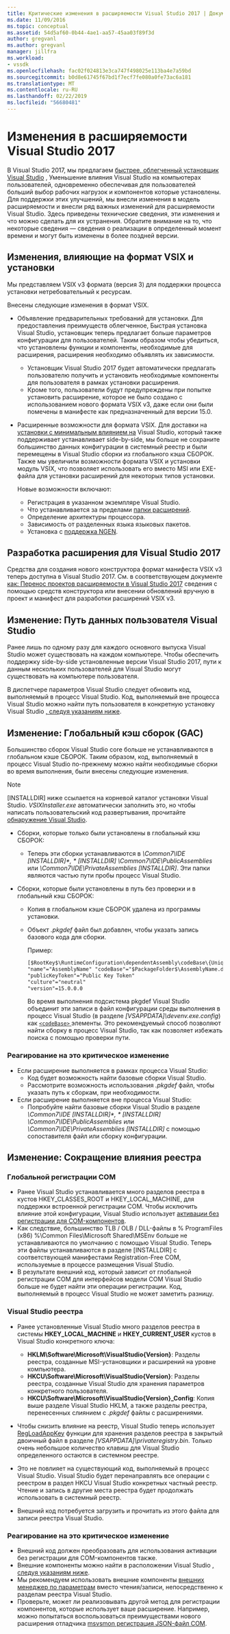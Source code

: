 ```yaml
---
title: Критические изменения в расширяемости Visual Studio 2017 | Документация Майкрософт
ms.date: 11/09/2016
ms.topic: conceptual
ms.assetid: 54d5af60-0b44-4ae1-aa57-45aa03f89f3d
author: gregvanl
ms.author: gregvanl
manager: jillfra
ms.workload:
- vssdk
ms.openlocfilehash: fac02f024813e3ca747f498025e113ba4e7a59bd
ms.sourcegitcommit: b0d8e61745f67bd1f7ecf7fe080a0fe73ac6a181
ms.translationtype: MT
ms.contentlocale: ru-RU
ms.lasthandoff: 02/22/2019
ms.locfileid: "56680481"
---
```

# <a name="changes-in-visual-studio-2017-extensibility"></a>Изменения в расширяемости Visual Studio 2017

В Visual Studio 2017, мы предлагаем [быстрее, облегченный установщик Visual Studio](https://devblogs.microsoft.com/visualstudio/faster-leaner-visual-studio-installer) , Уменьшение влияния Visual Studio на компьютерах пользователей, одновременно обеспечивая для пользователей больший выбор рабочих нагрузок и компонентов которые установлены. Для поддержки этих улучшений, мы внесли изменения в модель расширяемости и внесли ряд важных изменений для расширяемости Visual Studio. Здесь приведены технические сведения, эти изменения и что можно сделать для их устранения. Обратите внимание на то, что некоторые сведения — сведения о реализации в определенный момент времени и могут быть изменены в более поздней версии.

## <a name="changes-affecting-vsix-format-and-installation"></a>Изменения, влияющие на формат VSIX и установки

Мы представляем VSIX v3 формата (версия 3) для поддержки процесса установки нетребовательный к ресурсам.

Внесены следующие изменения в формат VSIX.

* Объявление предварительных требований для установки. Для предоставления преимуществ облегченное, Быстрая установка Visual Studio, установщик теперь предлагает больше параметров конфигурации для пользователей. Таким образом чтобы убедиться, что установлены функции и компоненты, необходимые для расширения, расширения необходимо объявлять их зависимости.
  * Установщик Visual Studio 2017 будет автоматически предлагать пользователю получить и установить необходимые компоненты для пользователя в рамках установки расширения.
  * Кроме того, пользователи будут предупреждены при попытке установить расширение, которое не было создано с использованием нового формата VSIX v3, даже если они были помечены в манифесте как предназначенный для версии 15.0.
* Расширенные возможности для формата VSIX. Для доставки на [установки с минимальным влиянием на](https://devblogs.microsoft.com/visualstudio/anatomy-of-a-low-impact-visual-studio-install) Visual Studio, который также поддерживает устанавливает side-by-side, мы больше не сохраните большинство данных конфигурации в системный реестр и были перемещены в Visual Studio сборки из глобального кэша СБОРОК. Также мы увеличили возможности формата VSIX и установки модуль VSIX, что позволяет использовать его вместо MSI или EXE-файла для установки расширений для некоторых типов установки.

  Новые возможности включают:

  * Регистрация в указанном экземпляре Visual Studio.
  * Что устанавливается за пределами [папки расширений](set-install-root.md).
  * Определение архитектуры процессора.
  * Зависимость от разделенных языка языковых пакетов.
  * Установка с [поддержка NGEN](ngen-support.md).

## <a name="building-an-extension-for-visual-studio-2017"></a>Разработка расширения для Visual Studio 2017

Средства для создания нового конструктора формат манифеста VSIX v3 теперь доступна в Visual Studio 2017. См. в соответствующем документе [как: Перенос проектов расширяемости в Visual Studio 2017](how-to-migrate-extensibility-projects-to-visual-studio-2017.md) сведения с помощью средств конструктора или внесении обновлений вручную в проект и манифест для разработки расширений VSIX v3.

## <a name="change-visual-studio-user-data-path"></a>Изменение: Путь данных пользователя Visual Studio

Ранее лишь по одному разу для каждого основного выпуска Visual Studio может существовать на каждом компьютере. Чтобы обеспечить поддержку side-by-side установленные версии Visual Studio 2017, пути к данным нескольких пользователей для Visual Studio могут существовать на компьютере пользователя.

В диспетчере параметров Visual Studio следует обновить код, выполняемый в процесс Visual Studio. Код, выполняемый вне процесса Visual Studio можно найти путь пользователя в конкретную установку Visual Studio [, следуя указаниям ниже](locating-visual-studio.md).

## <a name="change-global-assembly-cache-gac"></a>Изменение: Глобальный кэш сборок (GAC)

Большинство сборок Visual Studio core больше не устанавливаются в глобальном кэше СБОРОК. Таким образом, код, выполняемый в процесс Visual Studio по-прежнему можно найти необходимые сборки во время выполнения, были внесены следующие изменения.

> [!NOTE]
> [INSTALLDIR] ниже ссылается на корневой каталог установки Visual Studio. *VSIXInstaller.exe* автоматически заполнить это, но чтобы написать пользовательский код развертывания, прочитайте [обнаружение Visual Studio](locating-visual-studio.md).

* Сборки, которые только были установлены в глобальный кэш СБОРОК:
  * Теперь эти сборки устанавливаются в <em>\Common7\IDE [INSTALLDIR]\*, * [INSTALLDIR] \Common7\IDE\PublicAssemblies</em> или *\Common7\IDE\PrivateAssemblies [INSTALLDIR]*. Эти папки являются частью пути пробы процесс Visual Studio.

* Сборки, которые были установлены в путь без проверки и в глобальный кэш СБОРОК:
  * Копия в глобальном кэше СБОРОК удалена из программы установки.
  * Объект *.pkgdef* файл был добавлен, чтобы указать запись базового кода для сборки.

    Пример:

    ```xml
    [$RootKey$\RuntimeConfiguration\dependentAssembly\codeBase\{UniqueGUID}]
    "name"="AssemblyName" "codeBase"="$PackageFolder$\AssemblyName.dll"
    "publicKeyToken"="Public Key Token"
    "culture"="neutral"
    "version"=15.0.0.0
    ```
    Во время выполнения подсистема pkgdef Visual Studio объединит эти записи в файл конфигурации среды выполнения в процесс Visual Studio (в разделе *[VSAPPDATA]\devenv.exe.config*) как [ `<codeBase>` ](/dotnet/framework/configure-apps/file-schema/runtime/codebase-element) элементы. Это рекомендуемый способ позволяют найти сборку в процесс Visual Studio, так как позволяет избежать поиска с помощью проверки пути.

### <a name="reacting-to-this-breaking-change"></a>Реагирование на это критическое изменение

* Если расширение выполняется в рамках процесса Visual Studio:
  * Код будет возможность найти базовые сборки Visual Studio.
  * Рассмотрите возможность использования *.pkgdef* файл, чтобы указать путь к сборкам, при необходимости.
* Если расширение выполняется вне процесса Visual Studio:
  * Попробуйте найти базовые сборки Visual Studio в разделе <em>\Common7\IDE [INSTALLDIR]\*, * [INSTALLDIR] \Common7\IDE\PublicAssemblies</em> или *\Common7\IDE\PrivateAssemblies [INSTALLDIR]* с помощью сопоставителя файл или сборку конфигурации.

## <a name="change-reduce-registry-impact"></a>Изменение: Сокращение влияния реестра

### <a name="global-com-registration"></a>Глобальной регистрации COM

* Ранее Visual Studio устанавливается много разделов реестра в кустов HKEY_CLASSES_ROOT и HKEY_LOCAL_MACHINE, для поддержки встроенной регистрации COM. Чтобы исключить влияние этой конфигурации, Visual Studio использует [активации без регистрации для COM-компонентов](https://msdn.microsoft.com/library/ms973913.aspx).
* Как следствие, большинство TLB / OLB / DLL-файлы в % ProgramFiles (x86) %\Common Files\Microsoft Shared\MSEnv больше не устанавливаются по умолчанию с помощью Visual Studio. Теперь эти файлы устанавливаются в разделе [INSTALLDIR] с соответствующей манифестами Registration-Free COM, используемые в процессе размещения Visual Studio.
* В результате внешний код, который зависит от глобальной регистрации COM для интерфейсов модели COM Visual Studio больше не будет найти эти операции регистрации. Код, выполняемый в процесс Visual Studio не может заметить разницу.

### <a name="visual-studio-registry"></a>Visual Studio реестра

* Ранее установленные Visual Studio много разделов реестра в системы **HKEY_LOCAL_MACHINE** и **HKEY_CURRENT_USER** кустов в Visual Studio конкретного ключа:
  * **HKLM\Software\Microsoft\VisualStudio\{Version}**: Разделы реестра, созданные MSI-установщики и расширений на уровне компьютера.
  * **HKCU\Software\Microsoft\VisualStudio\{Version}**: Разделы реестра, созданные Visual Studio для хранения параметров конкретного пользователя.
  * **HKCU\Software\Microsoft\VisualStudio\{Version}_Config**: Копия выше разделе Visual Studio HKLM, а также разделы реестра, перенесенных слиянием с *.pkgdef* файлы с расширениями.
* Чтобы снизить влияние на реестр, Visual Studio теперь использует [RegLoadAppKey](/windows/desktop/api/winreg/nf-winreg-regloadappkeya) функции для хранения разделов реестра в закрытый двоичный файл в разделе *[VSAPPDATA]\privateregistry.bin*. Только очень небольшое количество клавиш для Visual Studio определенного остаются в системном реестре.

* Это не повлияет на существующий код, выполняемый в процесс Visual Studio. Visual Studio будет перенаправлять все операции с реестром в раздел HKCU Visual Studio конкретных частный реестр. Чтение и запись в другие места реестра будет продолжать использовать в системный реестр.
* Внешний код потребуется загрузить и прочитать из этого файла для записи реестра Visual Studio.

### <a name="reacting-to-this-breaking-change"></a>Реагирование на это критическое изменение

* Внешний код должен преобразовать для использования активации без регистрации для COM-компонентов также.
* Внешние компоненты можно найти в расположении Visual Studio [, следуя указаниям ниже](https://devblogs.microsoft.com/setup/changes-to-visual-studio-15-setup).
* Мы рекомендуем использовать внешние компоненты [внешних менеджер по параметрам](/dotnet/api/microsoft.visualstudio.settings.externalsettingsmanager) вместо чтения/записи, непосредственно к разделам реестра Visual Studio.
* Проверьте, может ли реализовывать другой метод для регистрации компонентов, которые использует ваше расширение. Например, можно попытаться воспользоваться преимуществами нового расширения отладчика [msvsmon регистрация JSON-файл COM](migrate-debugger-COM-registration.md).
